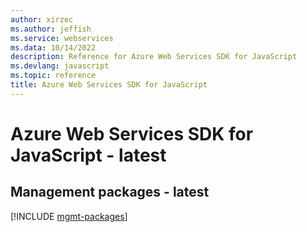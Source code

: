 ```yaml
---
author: xirzec
ms.author: jeffish
ms.service: webservices
ms.data: 10/14/2022
description: Reference for Azure Web Services SDK for JavaScript
ms.devlang: javascript
ms.topic: reference
title: Azure Web Services SDK for JavaScript
---
```

# Azure Web Services SDK for JavaScript - latest

## Management packages - latest
[!INCLUDE [mgmt-packages](web-services-mgmt-index.md)]
